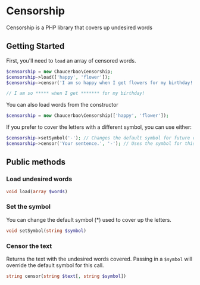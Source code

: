 # Censorship
Censorship is a PHP library that covers up undesired words

## Getting Started
First, you'll need to `load` an array of censored words.
```php
$censorship = new Chaucerbao\Censorship;
$censorship->load(['happy', 'flower']);
$censorship->censor('I am so happy when I get flowers for my birthday!');

// I am so ***** when I get ******* for my birthday!
```

You can also load words from the constructor
```php
$censorship = new Chaucerbao\Censorship(['happy', 'flower']);
```

If you prefer to cover the letters with a different symbol, you can use either:
```php
$censorship->setSymbol('-'); // Changes the default symbol for future calls
$censorship->censor('Your sentence.', '-'); // Uses the symbol for this instance only
```

## Public methods
### Load undesired words
```php
void load(array $words)
```

### Set the symbol
You can change the default symbol (\*) used to cover up the letters.
```php
void setSymbol(string $symbol)
```

### Censor the text
Returns the text with the undesired words covered. Passing in a `$symbol` will override the default symbol for this call.
```php
string censor(string $text[, string $symbol])
```
